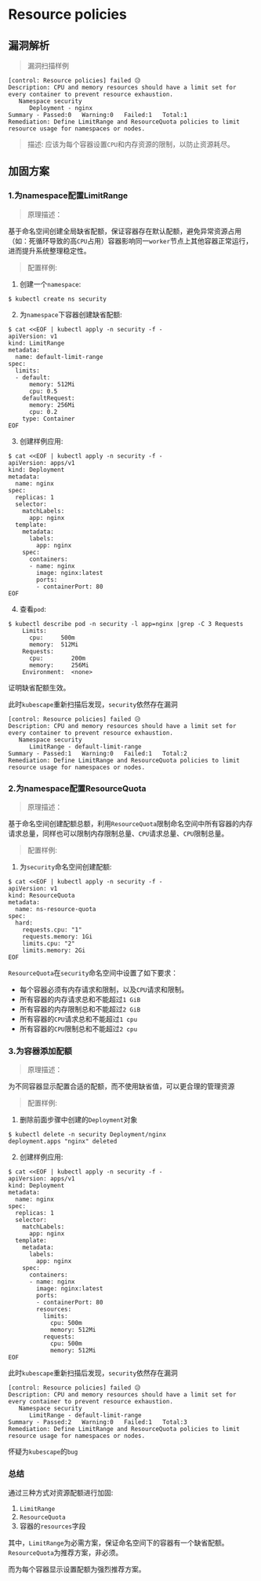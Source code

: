 # Resource policies

## 漏洞解析

> 漏洞扫描样例

```
[control: Resource policies] failed 😥
Description: CPU and memory resources should have a limit set for every container to prevent resource exhaustion.
   Namespace security
      Deployment - nginx
Summary - Passed:0   Warning:0   Failed:1   Total:1
Remediation: Define LimitRange and ResourceQuota policies to limit resource usage for namespaces or nodes.
```

> 描述: 应该为每个容器设置`CPU`和内存资源的限制，以防止资源耗尽。

## 加固方案

### 1.为namespace配置LimitRange

> 原理描述：

基于命名空间创建全局缺省配额，保证容器存在默认配额，避免异常资源占用（如：死循环导致的高`CPU`占用）容器影响同一`worker`节点上其他容器正常运行，进而提升系统整理稳定性。

> 配置样例:

1. 创建一个`namespace`:

```shell
$ kubectl create ns security
```

2. 为`namespace`下容器创建缺省配额:

```shell
$ cat <<EOF | kubectl apply -n security -f -
apiVersion: v1
kind: LimitRange
metadata:
  name: default-limit-range
spec:
  limits:
  - default:
      memory: 512Mi
      cpu: 0.5
    defaultRequest:
      memory: 256Mi
      cpu: 0.2
    type: Container
EOF
```

3. 创建样例应用:

```shell
$ cat <<EOF | kubectl apply -n security -f -
apiVersion: apps/v1
kind: Deployment
metadata:
  name: nginx
spec:
  replicas: 1
  selector:
    matchLabels:
      app: nginx
  template:
    metadata:
      labels:
        app: nginx
    spec:
      containers:
      - name: nginx
        image: nginx:latest
        ports:
        - containerPort: 80
EOF
```

4. 查看`pod`:

```shell
$ kubectl describe pod -n security -l app=nginx |grep -C 3 Requests
    Limits:
      cpu:     500m
      memory:  512Mi
    Requests:
      cpu:        200m
      memory:     256Mi
    Environment:  <none>
```

证明缺省配额生效。

此时`kubescape`重新扫描后发现，`security`依然存在漏洞

```
[control: Resource policies] failed 😥
Description: CPU and memory resources should have a limit set for every container to prevent resource exhaustion.
   Namespace security
      LimitRange - default-limit-range
Summary - Passed:1   Warning:0   Failed:1   Total:2
Remediation: Define LimitRange and ResourceQuota policies to limit resource usage for namespaces or nodes.
```

### 2.为namespace配置ResourceQuota

> 原理描述：

基于命名空间创建配额总额，利用`ResourceQuota`限制命名空间中所有容器的内存请求总量，同样也可以限制内存限制总量、`CPU`请求总量、`CPU`限制总量。

> 配置样例:

1. 为`security`命名空间创建配额:

```shell
$ cat <<EOF | kubectl apply -n security -f -
apiVersion: v1
kind: ResourceQuota
metadata:
  name: ns-resource-quota
spec:
  hard:
    requests.cpu: "1"
    requests.memory: 1Gi
    limits.cpu: "2"
    limits.memory: 2Gi
EOF
```

`ResourceQuota`在`security`命名空间中设置了如下要求：

- 每个容器必须有内存请求和限制，以及`CPU`请求和限制。
- 所有容器的内存请求总和不能超过`1 GiB`
- 所有容器的内存限制总和不能超过`2 GiB`
- 所有容器的`CPU`请求总和不能超过`1 cpu`
- 所有容器的`CPU`限制总和不能超过`2 cpu`

### 3.为容器添加配额

> 原理描述：

为不同容器显示配置合适的配额，而不使用缺省值，可以更合理的管理资源

> 配置样例:

1. 删除前面步骤中创建的`Deployment`对象

```shell
$ kubectl delete -n security Deployment/nginx
deployment.apps "nginx" deleted
```

2. 创建样例应用:

```shell
$ cat <<EOF | kubectl apply -n security -f -
apiVersion: apps/v1
kind: Deployment
metadata:
  name: nginx
spec:
  replicas: 1
  selector:
    matchLabels:
      app: nginx
  template:
    metadata:
      labels:
        app: nginx
    spec:
      containers:
      - name: nginx
        image: nginx:latest
        ports:
        - containerPort: 80
        resources:
          limits:
            cpu: 500m
            memory: 512Mi
          requests:
            cpu: 500m
            memory: 512Mi
EOF
```

此时`kubescape`重新扫描后发现，`security`依然存在漏洞

```
[control: Resource policies] failed 😥
Description: CPU and memory resources should have a limit set for every container to prevent resource exhaustion.
   Namespace security
      LimitRange - default-limit-range
Summary - Passed:2   Warning:0   Failed:1   Total:3
Remediation: Define LimitRange and ResourceQuota policies to limit resource usage for namespaces or nodes.
```

怀疑为`kubescape`的`bug`

### 总结

通过三种方式对资源配额进行加固:

1. `LimitRange`
2. `ResourceQuota`
3. 容器的`resources`字段

其中，`LimitRange`为必需方案，保证命名空间下的容器有一个缺省配额。`ResourceQuota`为推荐方案，非必须。

而为每个容器显示设置配额为强烈推荐方案。
